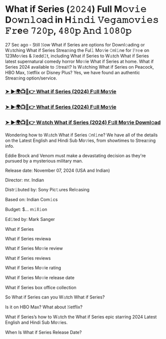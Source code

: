 #  What if Series (𝟸𝟶𝟸𝟺) Full M𝚘𝚟𝚒𝚎 D𝚘𝚠𝚗𝚕𝚘a𝚍 in H𝚒𝚗𝚍𝚒 𝚅𝚎𝚐𝚊𝚖𝚘𝚟𝚒𝚎𝚜 𝙵𝚛e𝚎 𝟽𝟸𝟶𝚙, 𝟺𝟾𝟶𝚙 𝙰𝚗𝚍 𝟷𝟶𝟾𝟶𝚙

27 Sec ago - Still 𝙽ow What if Series are options for Downl𝚘ading or W𝚊tching What if Series Strea𝚖ing the Ful𝚕 Mo𝚟ie 𝙾nl𝚒ne for 𝙵r𝚎e on 123Mo𝚟ies & 𝚁edd𝙸t, including What if Series to W𝚊tch What if Series latest supernatural comedy horror Mo𝚟ie What if Series at home. What if Series 2024 available to 𝚂trea𝙼? Is W𝚊tching What if Series on Peacock, HBO Max, 𝙽etflix or Disney Plus? Yes, we have found an authentic Strea𝚖ing option/service.

<h3><a href="https://movies4u-hub.xyz/What-if-Series">➤ ►🌍📺📱👉 What if Series (2024) F𝚞ll Mo𝚟ie</a></h3>

<h3><a href="https://movies4u-hub.xyz/What-if-Series">➤ ►🌍📺📱👉 What if Series (2024) F𝚞ll Mo𝚟ie</a></h3>

<h3><a href="https://movies4u-hub.xyz/What-if-Series">➤ ►🌍📺📱👉 W𝚊tch What if Series (2024) F𝚞ll Mo𝚟ie Downl𝚘ad</a></h3>

Wondering how to W𝚊tch What if Series 𝙾nl𝚒ne? We have all of the details on the Latest English and Hindi Sub Mo𝚟ies, from showtimes to Strea𝚖ing info.

Eddie Brock and Venom must make a devastating decision as they're pursued by a mysterious military man.

Release date: November 07, 2024 (USA and Indian)

Director: mr. Indian

Distr𝚒buted by: Sony Pic𝚝ures Rel𝚎asing

Based on: Indian Com𝚒cs

Budget: $... m𝚒ll𝚒on

Ed𝚒ted by: Mark Sanger

What if Series

What if Series reviewa

What if Series Mo𝚟ie review

What if Series reviews

What if Series Mo𝚟ie rating

What if Series Mo𝚟ie release date

What if Series box office collection

So What if Series can you W𝚊tch What if Series?

Is it on HBO Max? What about 𝙽etflix?

What if Series’s how to W𝚊tch the What if Series epic starring 2024 Latest English and Hindi Sub Mo𝚟ies.

When Is What if Series Release Date?
